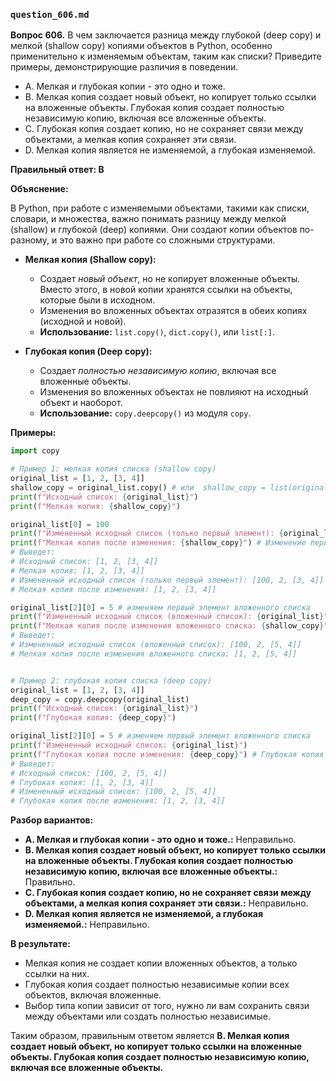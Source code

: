 ### `question_606.md`

**Вопрос 606.** В чем заключается разница между глубокой (deep copy) и мелкой (shallow copy) копиями объектов в Python, особенно применительно к изменяемым объектам, таким как списки? Приведите примеры, демонстрирующие различия в поведении.

-   A. Мелкая и глубокая копии - это одно и тоже.
-   B. Мелкая копия создает новый объект, но копирует только ссылки на вложенные объекты. Глубокая копия создает полностью независимую копию, включая все вложенные объекты.
-   C. Глубокая копия создает копию, но не сохраняет связи между объектами, а мелкая копия сохраняет эти связи.
-  D. Мелкая копия является не изменяемой, а глубокая изменяемой.

**Правильный ответ: B**

**Объяснение:**

В Python, при работе с изменяемыми объектами, такими как списки, словари, и множества, важно понимать разницу между мелкой (shallow) и глубокой (deep) копиями. Они создают копии объектов по-разному, и это важно при работе со сложными структурами.

*   **Мелкая копия (Shallow copy):**
    *   Создает *новый объект*, но не копирует вложенные объекты. Вместо этого, в новой копии хранятся ссылки на объекты, которые были в исходном.
    *   Изменения во вложенных объектах отразятся в обеих копиях (исходной и новой).
     *  **Использование:** `list.copy()`, `dict.copy()`,  или `list[:]`.

*   **Глубокая копия (Deep copy):**
    *   Создает *полностью независимую копию*, включая все вложенные объекты.
    *   Изменения во вложенных объектах  не повлияют на исходный объект и наоборот.
    *  **Использование:** `copy.deepcopy()` из модуля `copy`.

**Примеры:**

```python
import copy

# Пример 1: мелкая копия списка (shallow copy)
original_list = [1, 2, [3, 4]]
shallow_copy = original_list.copy() # или  shallow_copy = list(original_list) или shallow_copy = original_list[:]
print(f"Исходный список: {original_list}")
print(f"Мелкая копия: {shallow_copy}")

original_list[0] = 100
print(f"Измененный исходный список (только первый элемент): {original_list}")
print(f"Мелкая копия после изменения: {shallow_copy}") # Изменение первого уровня не затронуло мелкую копию
# Выведет:
# Исходный список: [1, 2, [3, 4]]
# Мелкая копия: [1, 2, [3, 4]]
# Измененный исходный список (только первый элемент): [100, 2, [3, 4]]
# Мелкая копия после изменения: [1, 2, [3, 4]]

original_list[2][0] = 5 # изменяем первый элемент вложенного списка
print(f"Измененный исходный список (вложенный список): {original_list}")
print(f"Мелкая копия после изменения вложенного списка: {shallow_copy}") # Изменение вложенного уровня затронуло мелкую копию
# Выведет:
# Измененный исходный список (вложенный список): [100, 2, [5, 4]]
# Мелкая копия после изменения вложенного списка: [1, 2, [5, 4]]


# Пример 2: глубокая копия списка (deep copy)
original_list = [1, 2, [3, 4]]
deep_copy = copy.deepcopy(original_list)
print(f"Исходный список: {original_list}")
print(f"Глубокая копия: {deep_copy}")

original_list[2][0] = 5 # изменяем первый элемент вложенного списка
print(f"Измененный исходный список: {original_list}")
print(f"Глубокая копия после изменения: {deep_copy}") # Глубокая копия не изменяется
# Выведет:
# Исходный список: [100, 2, [5, 4]]
# Глубокая копия: [1, 2, [3, 4]]
# Измененный исходный список: [100, 2, [5, 4]]
# Глубокая копия после изменения: [1, 2, [3, 4]]
```
**Разбор вариантов:**
*   **A. Мелкая и глубокая копии - это одно и тоже.:** Неправильно.
*   **B. Мелкая копия создает новый объект, но копирует только ссылки на вложенные объекты. Глубокая копия создает полностью независимую копию, включая все вложенные объекты.:** Правильно.
*  **C. Глубокая копия создает копию, но не сохраняет связи между объектами, а мелкая копия сохраняет эти связи.:** Неправильно.
*  **D. Мелкая копия является не изменяемой, а глубокая изменяемой.:** Неправильно.

**В результате:**
* Мелкая копия не создает копии вложенных объектов, а только ссылки на них.
*  Глубокая копия создает полностью независимые копии всех объектов, включая вложенные.
* Выбор типа копии зависит от того, нужно ли вам сохранить связи между объектами или создать полностью независимые.

Таким образом, правильным ответом является **B. Мелкая копия создает новый объект, но копирует только ссылки на вложенные объекты. Глубокая копия создает полностью независимую копию, включая все вложенные объекты.**
